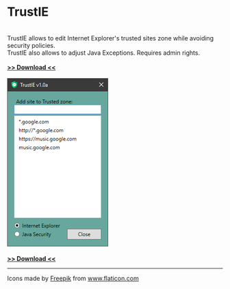 # TrustIE
<br>
TrustIE allows to edit Internet Explorer's trusted sites zone while avoiding security policies.<br>
TrustIE also allows to adjust Java Exceptions. Requires admin rights.<br>
<br>
<a href="https://github.com/DenisLjubarets/TrustIE/raw/master/Files/Trustie_v1.0a.zip"><b>>> Download <<</b></a><br>
<br>
<img src="Files/MainView.png"><br>
<br>
<a href="https://github.com/DenisLjubarets/TrustIE/raw/master/Files/Trustie_v1.0a.7z"><b>>> Download <<</b></a><br>
<hr>
<div>Icons made by <a href="https://www.flaticon.com/authors/freepik" title="Freepik">Freepik</a> from <a href="https://www.flaticon.com/" title="Flaticon">www.flaticon.com</a></div>
